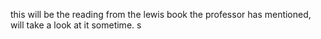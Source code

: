 this will be the reading from the lewis book the professor has mentioned, will take a look at it sometime. s